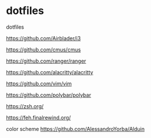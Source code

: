 # dotfiles
dotfiles

https://github.com/Airblader/i3

https://github.com/cmus/cmus

https://github.com/ranger/ranger

https://github.com/alacritty/alacritty

https://github.com/vim/vim

https://github.com/polybar/polybar

https://zsh.org/

https://feh.finalrewind.org/

color scheme https://github.com/AlessandroYorba/Alduin
